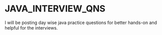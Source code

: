 # JAVA_INTERVIEW_QNS
I will be posting day wise java practice questions for better hands-on and helpful for the interviews.
